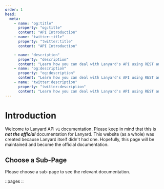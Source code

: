 ```yaml
---
order: 1
head:
  meta:
    - name: "og:title"
      property: "og:title"
      content: "API Introduction"
    - name: "twitter:title"
      property: "twitter:title"
      content: "API Introduction"

    - name: "description"
      property: "description"
      content: "Learn how you can deal with Lanyard's API using REST and WebSockets."
    - name: "og:description"
      property: "og:description"
      content: "Learn how you can deal with Lanyard's API using REST and WebSockets."
    - name: "twitter:description"
      property: "twitter:description"
      content: "Learn how you can deal with Lanyard's API using REST and WebSockets."
---
```


# Introduction

Welcome to Lanyard API `v1` documentation. Please keep in mind that this is **_not the official_** documentation for Lanyard. This website (as a whole) was created because Lanyard itself didn't had one. Hopefully, this page will be maintained and become the official documentation.

## Choose a Sub-Page

Please choose a sub-page to see the relevant documentation.

::pages
::
